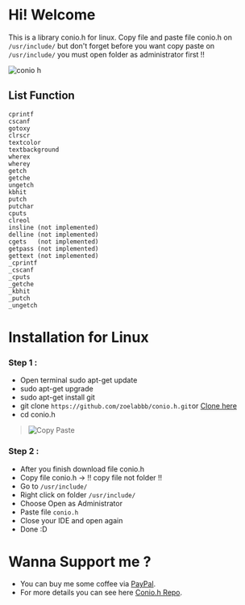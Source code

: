 # Hi! Welcome

This is a library conio.h for linux. Copy file and paste file conio.h on `/usr/include/` but don't forget before you want copy paste on `/usr/include/` you must open folder as administrator first !!

![conio h](https://user-images.githubusercontent.com/49254668/55953523-85b33c80-5c86-11e9-8568-71a638a9782e.png)

## List Function
    cprintf
    cscanf
    gotoxy          
    clrscr          
    textcolor       
    textbackground  
    wherex         
    wherey        
    getch          
    getche   
    ungetch
    kbhit          
    putch           
    putchar        
    cputs         
    clreol         
    insline (not implemented)       
    delline (not implemented)       
    cgets   (not implemented)       
    getpass (not implemented)        
    gettext (not implemented)
    _cprintf        
    _cscanf         
    _cputs          
    _getche         
    _kbhit          
    _putch          
    _ungetch

# Installation for Linux
### Step 1 :
* Open terminal sudo apt-get update
* sudo apt-get upgrade
* sudo apt-get install git
* git clone `https://github.com/zoelabbb/conio.h.git`or [Clone here](https://github.com/zoelabbb/conio.h.git)
* cd conio.h

> ![Copy Paste](https://user-images.githubusercontent.com/49254668/55939379-c5b6f700-5c67-11e9-96d3-01f0e39bce22.png)

### Step 2 :
* After you finish download file conio.h
* Copy file conio.h -> !! copy file not folder !!
* Go to `/usr/include/`
* Right click on folder `/usr/include/`
* Choose Open as Administrator
* Paste file `conio.h`
* Close your IDE and open again
* Done :D


# Wanna Support me ?
* You can buy me some coffee via [PayPal](paypal.me/haialipp).
* For more details you can see here [Conio.h Repo](https://github.com/zoelabbb/conio.h).
